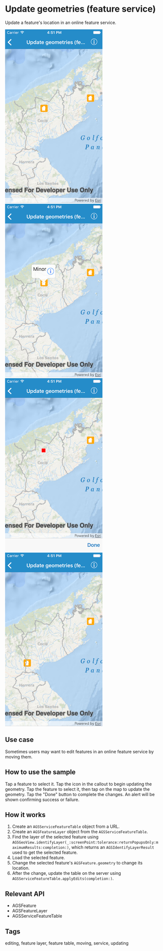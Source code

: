 # Update geometries (feature service)

Update a feature's location in an online feature service.

![Map with features](update-geometries-1.png)
![Selected feature ](update-geometries-2.png)
![Feature in edit mode](update-geometries-3.png)
![Updated map](update-geometries-4.png)

## Use case

Sometimes users may want to edit features in an online feature service by moving them.

## How to use the sample

Tap a feature to select it. Tap the icon in the callout to begin updating the geometry. Tap the feature to select it, then tap on the map to update the geometry. Tap the "Done" button to complete the changes. An alert will be shown confirming success or failure.

## How it works

1. Create an `AGSServiceFeatureTable` object from a URL.
2. Create an `AGSFeatureLayer` object from the `AGSServiceFeatureTable`.
3. Find the layer of the selected feature using  `AGSGeoView.identifyLayer(_:screenPoint:tolerance:returnPopupsOnly:maximumResults:completion:)`, which returns an `AGSIdentifyLayerResult` used to get the selected feature.
4. Load the selected feature.
5. Change the selected feature's `AGSFeature.geometry` to change its location.
6. After the change, update the table on the server using `AGSServiceFeatureTable.applyEdits(completion:)`.

## Relevant API

* AGSFeature
* AGSFeatureLayer
* AGSServiceFeatureTable

## Tags

editing, feature layer, feature table, moving, service, updating

